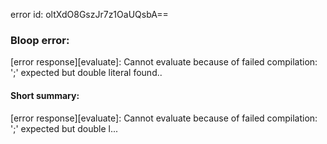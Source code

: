 error id: oltXdO8GszJr7z1OaUQsbA==
### Bloop error:

[error response][evaluate]: Cannot evaluate because of failed compilation:
';' expected but double literal found..
#### Short summary: 

[error response][evaluate]: Cannot evaluate because of failed compilation:
';' expected but double l...